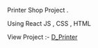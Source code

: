 Printer Shop Project . 

Using React JS , CSS , HTML 

View Project :- [D_Printer](https://yash-daxini.github.io/D_Printer/])
